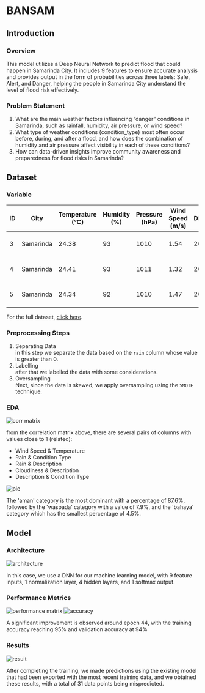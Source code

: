 # BANSAM
## Introduction
### Overview
This model utilizes a Deep Neural Network to predict flood that could happen in Samarinda City. It includes 9 features to ensure accurate analysis and provides output in the form of probabilities across three labels: Safe, Alert, and Danger, helping the people in Samarinda City understand the level of flood risk effectively.
### Problem Statement
1. What are the main weather factors influencing “danger” conditions in Samarinda, such as rainfall, humidity, air pressure, or wind speed?
2. What type of weather conditions (condition_type) most often occur before, during, and after a flood, and how does the combination of humidity and air pressure affect visibility in each of these conditions?
3. How can data-driven insights improve community awareness and preparedness for flood risks in Samarinda?

## Dataset
### Variable
| ID  | City       | Temperature (°C) | Humidity (%) | Pressure (hPa) | Wind Speed (m/s) | Wind Direction (°) | Rain | Snow | Cloudiness (%) | Visibility (m) | Description    | Condition Type | Timestamp           |
|-----|------------|------------------|--------------|----------------|------------------|--------------------|------|------|----------------|----------------|----------------|----------------|---------------------|
| 3   | Samarinda  | 24.38            | 93           | 1010           | 1.54             | 200                | 0    | 0    | 72             | 10000          | broken clouds  | Clouds         | 2024-10-25 13:09:08 |
| 4   | Samarinda  | 24.41            | 93           | 1011           | 1.32             | 201                | 0    | 0    | 55             | 10000          | broken clouds  | Clouds         | 2024-10-25 14:09:08 |
| 5   | Samarinda  | 24.34            | 92           | 1010           | 1.47             | 207                | 0    | 0    | 60             | 10000          | broken clouds  | Clouds         | 2024-10-25 15:09:08 |

For the full dataset, [click here](dataset.csv).
### Preprocessing Steps
1. Separating Data <br>
   in this step we separate the data based on the `rain` column whose value is greater than 0.
2. Labelling <br>
   after that we labelled the data with some considerations.
3. Oversampling  <br>
   Next, since the data is skewed, we apply oversampling using the `SMOTE` technique.
   
### EDA
![corr matrix](https://github.com/user-attachments/assets/8bb78d19-90e4-45fd-b713-9b0367d4306a)

from the correlation matrix above, there are several pairs of columns with values close to 1 (related):
- Wind Speed & Temperature
- Rain & Condition Type
- Rain & Description
- Cloudiness & Description
- Description & Condition Type

![pie](https://github.com/user-attachments/assets/79c2323f-8804-4d68-a2d2-bdf0f7a31156)

The 'aman' category is the most dominant with a percentage of 87.6%, followed by the 'waspada' category with a value of 7.9%, and the 'bahaya' category which has the smallest percentage of 4.5%.



## Model
### Architecture
![architecture](https://github.com/user-attachments/assets/96ae5eec-a9d9-43b9-b346-4361d596bdcc)

In this case, we use a DNN for our machine learning model, with 9 feature inputs, 1 normalization layer, 4 hidden layers, and 1 softmax output.
### Performance Metrics
![performance matrix](https://github.com/user-attachments/assets/4fb54cbe-515a-46e1-9339-dd876d64e9d3)
![accuracy](https://github.com/user-attachments/assets/79adace0-e659-42b5-9874-ac111590ad8d)

A significant improvement is observed around epoch 44, with the training accuracy reaching 95% and validation accuracy at 94%

### Results
![result](https://github.com/user-attachments/assets/0e8a6b22-c23f-4334-8bcd-4660aefee83e)

After completing the training, we made predictions using the existing model that had been exported with the most recent training data, and we obtained these results, with a total of 31 data points being mispredicted.
